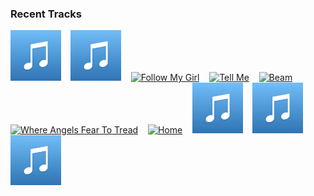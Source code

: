 ### Recent Tracks
[<img src='https://github.com/atfinke/atfinke/blob/master/placeholder.jpeg?raw=true' width='16%' height='16%' alt='go with u - Louis La Roche Remix'>](https://www.last.fm/music/baynk/_/go%2bwith%2bu%2b-%2blouis%2bla%2broche%2bremix)&nbsp;&nbsp;&nbsp;&nbsp;[<img src='https://github.com/atfinke/atfinke/blob/master/placeholder.jpeg?raw=true' width='16%' height='16%' alt='We Moved - Edit'>](https://www.last.fm/music/j.views/_/we%2bmoved%2b-%2bedit)&nbsp;&nbsp;&nbsp;&nbsp;[<img src='https://lastfm.freetls.fastly.net/i/u/300x300/103256bcac53c78568d1d5e6a3495167.png' width='16%' height='16%' alt='Follow My Girl'>](https://www.last.fm/music/the%2bjapanese%2bhouse/_/follow%2bmy%2bgirl)&nbsp;&nbsp;&nbsp;&nbsp;[<img src='https://lastfm.freetls.fastly.net/i/u/300x300/ef8f662fc9c5dd9cc3fd70c40c2a2f6f.png' width='16%' height='16%' alt='Tell Me'>](https://www.last.fm/music/neil%2bfrances/_/tell%2bme)&nbsp;&nbsp;&nbsp;&nbsp;[<img src='https://lastfm.freetls.fastly.net/i/u/300x300/93739c1217ed3722c7a9806973476f78.png' width='16%' height='16%' alt='Beam'>](https://www.last.fm/music/petit%2bbiscuit/_/beam)&nbsp;&nbsp;&nbsp;&nbsp;<br>[<img src='https://lastfm.freetls.fastly.net/i/u/300x300/084638e2ef39c134b2ac1770f753042b.png' width='16%' height='16%' alt='Where Angels Fear To Tread'>](https://www.last.fm/music/disclosure/_/where%2bangels%2bfear%2bto%2btread)&nbsp;&nbsp;&nbsp;&nbsp;[<img src='https://lastfm.freetls.fastly.net/i/u/300x300/32bf07800f6e71fe7539b223f3cae723.png' width='16%' height='16%' alt='Home'>](https://www.last.fm/music/caribou/_/home)&nbsp;&nbsp;&nbsp;&nbsp;[<img src='https://github.com/atfinke/atfinke/blob/master/placeholder.jpeg?raw=true' width='16%' height='16%' alt='Crazy - Holow Remix'>](https://www.last.fm/music/cabu/_/crazy%2b-%2bholow%2bremix)&nbsp;&nbsp;&nbsp;&nbsp;[<img src='https://github.com/atfinke/atfinke/blob/master/placeholder.jpeg?raw=true' width='16%' height='16%' alt='Right Down the Line'>](https://www.last.fm/music/sam%2bevian/_/right%2bdown%2bthe%2bline)&nbsp;&nbsp;&nbsp;&nbsp;[<img src='https://github.com/atfinke/atfinke/blob/master/placeholder.jpeg?raw=true' width='16%' height='16%' alt='Hesitate'>](https://www.last.fm/music/golden%2bvessel/_/hesitate)&nbsp;&nbsp;&nbsp;&nbsp;<br>